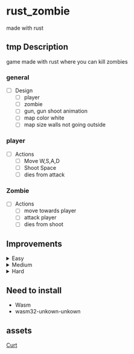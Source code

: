 # rust_zombie
 made with rust
## tmp Description 
game made with rust where you can kill zombies
### general
- [ ] Design
    - [ ] player
    - [ ] zombie
    - [ ] gun, gun shoot animation
    - [ ] map color white
    - [ ] map size walls not going outside

### player
- [ ] Actions
  - [ ] Move  W,S,A,D
  - [ ] Shoot Space
  - [ ] dies from attack

### Zombie
- [ ] Actions
  - [ ] move towards player
  - [ ] attack player
  - [ ] dies from shoot

## Improvements
<details>
<summary>Easy </summary>

- Health for zombie and player
- Name
- Button F options
    - Pause the game
    - new game
    - quit the game
- points system like (you killed this many zombies or timing how long you survived)
- damage on player take specific amount of health
- temp score board (disappears after restart of game) (button?)
- Design
    - place to write your name visuals
    - Map design
    - health pack
    - Damage animation
    - Score visual
    - visual for F-options
    - score board visual
    - on and off sound
- Sound
    - gun sound
    - game music
    - zombie sound
    - death sound human and zombie
</details>

<details>
<summary>Medium </summary>

- damage on Zombie take specific amount of health
- packs
    - health
    - gun ammo
- dirent kind of guns

- play it in the browser
    - see how to set up in browser
- local save cookies 

- Design 
    - packs
    - gender
        - male and female player
        - male and female zombies
    - new guns design
    - death animation
    - kill animation
    - update start menu 
        - name
        - gender
</details>

<details>
<summary>Hard</summary>

- setting upp multiplayer online
- save to a score board (idea for no free use form to send to server )
- Design
    - create character
</details>

## Need to install
  - Wasm
  - wasm32-unkown-unkown 

## assets
[Curt](https://opengameart.org/content/zombie-rpg-sprites)
